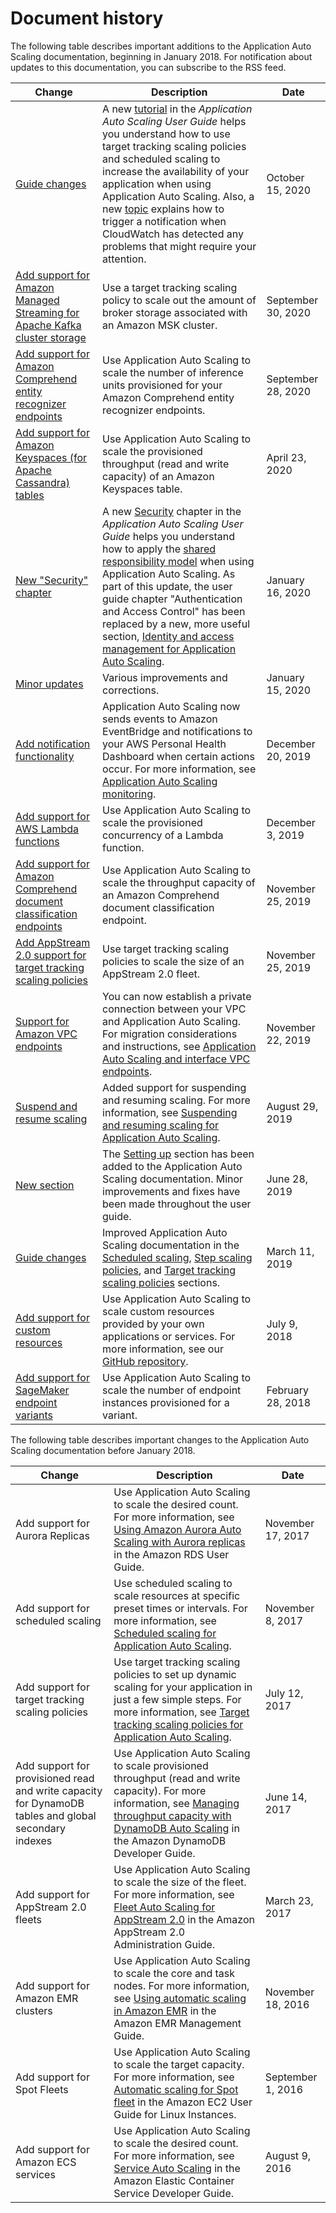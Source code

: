 # Document history<a name="doc-history"></a>

The following table describes important additions to the Application Auto Scaling documentation, beginning in January 2018\. For notification about updates to this documentation, you can subscribe to the RSS feed\.

| Change | Description | Date | 
| --- |--- |--- |
| [Guide changes](#doc-history) | A new [tutorial](https://docs.aws.amazon.com/autoscaling/application/userguide/application-auto-scaling-tutorial.html) in the *Application Auto Scaling User Guide* helps you understand how to use target tracking scaling policies and scheduled scaling to increase the availability of your application when using Application Auto Scaling\. Also, a new [topic](https://docs.aws.amazon.com/autoscaling/application/userguide/cloudwatch-alarm-notifications.html) explains how to trigger a notification when CloudWatch has detected any problems that might require your attention\.  | October 15, 2020 | 
| [Add support for Amazon Managed Streaming for Apache Kafka cluster storage](#doc-history) | Use a target tracking scaling policy to scale out the amount of broker storage associated with an Amazon MSK cluster\. | September 30, 2020 | 
| [Add support for Amazon Comprehend entity recognizer endpoints](#doc-history) | Use Application Auto Scaling to scale the number of inference units provisioned for your Amazon Comprehend entity recognizer endpoints\. | September 28, 2020 | 
| [Add support for Amazon Keyspaces \(for Apache Cassandra\) tables](#doc-history) | Use Application Auto Scaling to scale the provisioned throughput \(read and write capacity\) of an Amazon Keyspaces table\. | April 23, 2020 | 
| [New "Security" chapter](#doc-history) | A new [Security](https://docs.aws.amazon.com/autoscaling/application/userguide/security.html) chapter in the *Application Auto Scaling User Guide* helps you understand how to apply the [shared responsibility model](http://aws.amazon.com/compliance/shared-responsibility-model/) when using Application Auto Scaling\. As part of this update, the user guide chapter "Authentication and Access Control" has been replaced by a new, more useful section, [Identity and access management for Application Auto Scaling](https://docs.aws.amazon.com/autoscaling/application/userguide/auth-and-access-control.html)\. | January 16, 2020 | 
| [Minor updates](#doc-history) | Various improvements and corrections\. | January 15, 2020 | 
| [Add notification functionality](#doc-history) | Application Auto Scaling now sends events to Amazon EventBridge and notifications to your AWS Personal Health Dashboard when certain actions occur\. For more information, see [Application Auto Scaling monitoring](https://docs.aws.amazon.com/autoscaling/application/userguide/monitoring-overview.html)\. | December 20, 2019 | 
| [Add support for AWS Lambda functions](#doc-history) | Use Application Auto Scaling to scale the provisioned concurrency of a Lambda function\. | December 3, 2019 | 
| [Add support for Amazon Comprehend document classification endpoints](#doc-history) | Use Application Auto Scaling to scale the throughput capacity of an Amazon Comprehend document classification endpoint\. | November 25, 2019 | 
| [Add AppStream 2\.0 support for target tracking scaling policies ](#doc-history) | Use target tracking scaling policies to scale the size of an AppStream 2\.0 fleet\.  | November 25, 2019 | 
| [Support for Amazon VPC endpoints](#doc-history) | You can now establish a private connection between your VPC and Application Auto Scaling\. For migration considerations and instructions, see [Application Auto Scaling and interface VPC endpoints](https://docs.aws.amazon.com/autoscaling/application/userguide/application-auto-scaling-vpc-endpoints.html)\. | November 22, 2019 | 
| [Suspend and resume scaling](#doc-history) | Added support for suspending and resuming scaling\. For more information, see [Suspending and resuming scaling for Application Auto Scaling](https://docs.aws.amazon.com/autoscaling/application/userguide/application-auto-scaling-suspend-resume-scaling.html)\. | August 29, 2019 | 
| [New section](#doc-history) | The [Setting up](https://docs.aws.amazon.com/autoscaling/application/userguide/setting-up.html) section has been added to the Application Auto Scaling documentation\. Minor improvements and fixes have been made throughout the user guide\. | June 28, 2019 | 
| [Guide changes](#doc-history) | Improved Application Auto Scaling documentation in the [Scheduled scaling](https://docs.aws.amazon.com/autoscaling/application/userguide/application-auto-scaling-scheduled-scaling.html), [Step scaling policies](https://docs.aws.amazon.com/autoscaling/application/userguide/application-auto-scaling-step-scaling-policies.html), and [Target tracking scaling policies](https://docs.aws.amazon.com/autoscaling/application/userguide/application-auto-scaling-target-tracking.html) sections\.  | March 11, 2019 | 
| [Add support for custom resources](#doc-history) | Use Application Auto Scaling to scale custom resources provided by your own applications or services\. For more information, see our [GitHub repository](https://github.com/aws/aws-auto-scaling-custom-resource)\. | July 9, 2018 | 
| [Add support for SageMaker endpoint variants](#doc-history) | Use Application Auto Scaling to scale the number of endpoint instances provisioned for a variant\. | February 28, 2018 | 

The following table describes important changes to the Application Auto Scaling documentation before January 2018\.


| Change | Description | Date | 
| --- | --- | --- | 
| Add support for Aurora Replicas | Use Application Auto Scaling to scale the desired count\. For more information, see [Using Amazon Aurora Auto Scaling with Aurora replicas](https://docs.aws.amazon.com/AmazonRDS/latest/UserGuide/Aurora.Integrating.AutoScaling.html) in the Amazon RDS User Guide\. | November 17, 2017 | 
| Add support for scheduled scaling | Use scheduled scaling to scale resources at specific preset times or intervals\. For more information, see [Scheduled scaling for Application Auto Scaling](https://docs.aws.amazon.com/autoscaling/application/userguide/application-auto-scaling-scheduled-scaling.html)\. | November 8, 2017 | 
| Add support for target tracking scaling policies | Use target tracking scaling policies to set up dynamic scaling for your application in just a few simple steps\. For more information, see [Target tracking scaling policies for Application Auto Scaling](https://docs.aws.amazon.com/autoscaling/application/userguide/application-auto-scaling-target-tracking.html)\. | July 12, 2017 | 
| Add support for provisioned read and write capacity for DynamoDB tables and global secondary indexes | Use Application Auto Scaling to scale provisioned throughput \(read and write capacity\)\. For more information, see [Managing throughput capacity with DynamoDB Auto Scaling](https://docs.aws.amazon.com/amazondynamodb/latest/developerguide/AutoScaling.html) in the Amazon DynamoDB Developer Guide\. | June 14, 2017 | 
| Add support for AppStream 2\.0 fleets | Use Application Auto Scaling to scale the size of the fleet\. For more information, see [Fleet Auto Scaling for AppStream 2\.0](https://docs.aws.amazon.com/appstream2/latest/developerguide/autoscaling.html) in the Amazon AppStream 2\.0 Administration Guide\. | March 23, 2017 | 
| Add support for Amazon EMR clusters | Use Application Auto Scaling to scale the core and task nodes\. For more information, see [Using automatic scaling in Amazon EMR](https://docs.aws.amazon.com/emr/latest/ManagementGuide/emr-automatic-scaling.html) in the Amazon EMR Management Guide\. | November 18, 2016 | 
| Add support for Spot Fleets | Use Application Auto Scaling to scale the target capacity\. For more information, see [Automatic scaling for Spot fleet](https://docs.aws.amazon.com/AWSEC2/latest/UserGuide/spot-fleet-automatic-scaling.html) in the Amazon EC2 User Guide for Linux Instances\. | September 1, 2016 | 
| Add support for Amazon ECS services | Use Application Auto Scaling to scale the desired count\. For more information, see [Service Auto Scaling](https://docs.aws.amazon.com/AmazonECS/latest/developerguide/service-auto-scaling.html) in the Amazon Elastic Container Service Developer Guide\. | August 9, 2016 | 